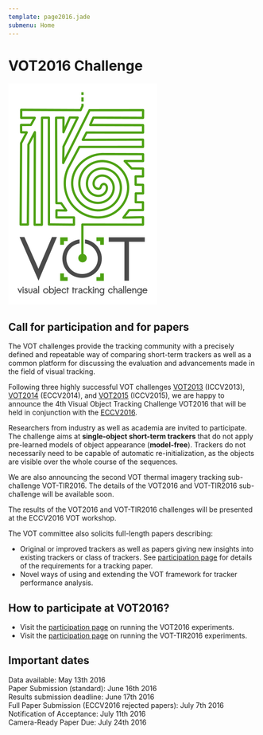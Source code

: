 ```yaml
---
template: page2016.jade
submenu: Home
---
```


# VOT2016 Challenge

<img class="logo float-right frame" src="../img/vot2016_logo_website_large.png" alt="VOT2016" />

## Call for participation and for papers
The VOT challenges provide the tracking community with a precisely defined and repeatable way of comparing short-term trackers as well as a common platform for discussing the evaluation and advancements made in the field of visual tracking.

Following three highly successful VOT challenges [VOT2013](/vot2013/index.html) (ICCV2013), [VOT2014](/vot2014/index.html) (ECCV2014), and [VOT2015](/vot2015/index.html) (ICCV2015), we are happy to announce the 4th Visual Object Tracking Challenge VOT2016 that will be held in conjunction with the [ECCV2016](http://www.eccv2016.org/). 

Researchers from industry as well as academia are invited to participate. The challenge aims at **single-object short-term trackers** that do not apply pre-learned models of object appearance (**model-free**). Trackers do not necessarily need to be capable of automatic re-initialization, as the objects are visible over the whole course of the sequences.

We are also announcing the second VOT thermal imagery tracking sub-challenge VOT-TIR2016. The details of the VOT2016 and VOT-TIR2016 sub-challenge will be available soon.

The results of the VOT2016 and VOT-TIR2016 challenges will be presented at the ECCV2016 VOT workshop.

The VOT committee also solicits full-length papers describing:

 * Original or improved trackers as well as papers giving new insights into existing trackers or class of trackers. See [participation page](/vot2016/participation.html) for details of the requirements for a tracking paper.
 * Novel ways of using and extending the VOT framework for tracker performance analysis.


## How to participate at VOT2016?

 * Visit the [participation page](/vot2016/participation.html) on running the VOT2016 experiments.
 * Visit the [participation page](/vot2016/participation.html) on running the VOT-TIR2016 experiments.


## Important dates

Data available: May 13th 2016 <br>
Paper Submission (standard): June 16th 2016 <br>
Results submission deadline: June 17th 2016 <br>
Full Paper Submission (ECCV2016 rejected papers): July 7th 2016 <br>
Notification of Acceptance: July 11th 2016 <br>
Camera-Ready Paper Due: July 24th 2016 <br>

